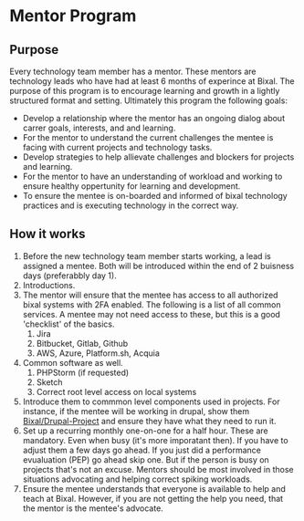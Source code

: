 # Mentor Program

## Purpose

Every technology team member has a mentor. These mentors are technology leads who have
had at least 6 months of experince at Bixal. The purpose of this program is to encourage
learning and growth in a lightly structured format and setting. Ultimately this program
the following goals:

* Develop a relationship where the mentor has an ongoing dialog about carrer goals, interests, and and learning.
* For the mentor to understand the current challenges the mentee is facing
with current projects and technology tasks.
* Develop strategies to help allievate challenges and blockers for projects
and learning.
* For the mentor to have an understanding of workload and working to ensure healthy oppertunity for
learning and development.
* To ensure the mentee is on-boarded and informed of bixal technology practices and is
executing technology in the correct way.

## How it works

1. Before the new technology team member starts working, a lead is assigned a mentee.
Both will be introduced within the end of 2 buisness days (preferabbly day 1).
1. Introductions.
1. The mentor will ensure that the mentee has access to all authorized bixal systems
with 2FA enabled. The following is a list of all common services. A mentee may not need
access to these, but this is a good 'checklist' of the basics.
   1. Jira
   1. Bitbucket, Gitlab, Github
   1. AWS, Azure, Platform.sh, Acquia
1. Common software as well.
   1. PHPStorm (if requested)
   1. Sketch
   1. Correct root level access on local systems
1. Introduce them to commmon level components used in projects. For instance, if the mentee
will be working in drupal, show them [Bixal/Drupal-Project](https://github.com/bixal/drupal-project)
and ensure they have what they need to run it.
1. Set up a recurring monthly one-on-one for a half hour. These are mandatory. Even when busy (it's more imporatant then).
If you have to adjust them a few days go ahead. If you just did a performance evualuation (PEP) go ahead
skip one. But if the person is busy on projects that's not an excuse. Mentors should be most involved in 
those situations advocating and helping correct spiking workloads.
1. Ensure the mentee understands that everyone is available to help and teach at Bixal. However, if you are 
not getting the help you need, that the mentor is the mentee's advocate.
